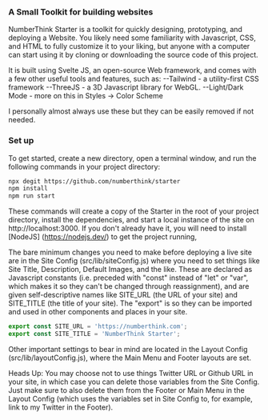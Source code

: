 ### A Small Toolkit for building websites

NumberThink Starter is a toolkit for quickly designing, prototyping, and deploying a Website. You likely need some familiarity with Javascript, CSS, and HTML to fully customize it to your liking, but anyone with a computer can start using it by cloning or downloading the source code of this project. 

It is built using Svelte JS, an open-source Web framework, and comes with a few other useful tools and features, such as:
     --Tailwind - a utility-first CSS framework
     --ThreeJS - a 3D Javascript library for WebGL. 
     --Light/Dark Mode - more on this in Styles -> Color Scheme
     
I personally almost always use these but they can be easily removed if not needed. 

### Set up

To get started, create a new directory, open a terminal window, and run the following commands in your project directory:

```bash
npx degit https://github.com/numberthink/starter
npm install
npm run start
```

These commands will create a copy of the Starter in the root of your project directory, install the dependencies, and start a local instance of the site on http://localhost:3000. If you don't already have it, you will need to install [NodeJS] (https://nodejs.dev/) to get the project running,

The bare minimum changes you need to make before deploying a live site are in the Site Config (src/lib/siteConfig.js) where you need to set things like Site Title, Description, Default Images, and the like. These are declared as Javascript constants (i.e. preceded with "const" instead of "let" or "var", which makes it so they can't be changed through reassignment), and are given self-descriptive names like SITE_URL (the URL of your site) and SITE_TITLE (the title of your site). The "export" is so they can be imported and used in other components and places in your site. 

```js
export const SITE_URL = 'https://numberthink.com';
export const SITE_TITLE = 'NumberThink Starter';
```

Other important settings to bear in mind are located in the Layout Config (src/lib/layoutConfig.js), where the Main Menu and Footer layouts are set. 

Heads Up: You may choose not to use things Twitter URL or Github URL in your site, in which case you can delete those variables from the Site Config. Just make sure to also delete them from the Footer or Main Menu in the Layout Config (which uses the variables set in Site Config to, for example, link to my Twitter in the Footer). 

